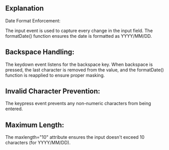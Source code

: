 ## Explanation
Date Format Enforcement:

The input event is used to capture every change in the input field.
The formatDate() function ensures the date is formatted as YYYY/MM/DD.

## Backspace Handling:

The keydown event listens for the backspace key.
When backspace is pressed, the last character is removed from the value, and the formatDate() function is reapplied to ensure proper masking.

## Invalid Character Prevention:

The keypress event prevents any non-numeric characters from being entered.

## Maximum Length:

The maxlength="10" attribute ensures the input doesn't exceed 10 characters (for YYYY/MM/DD).

